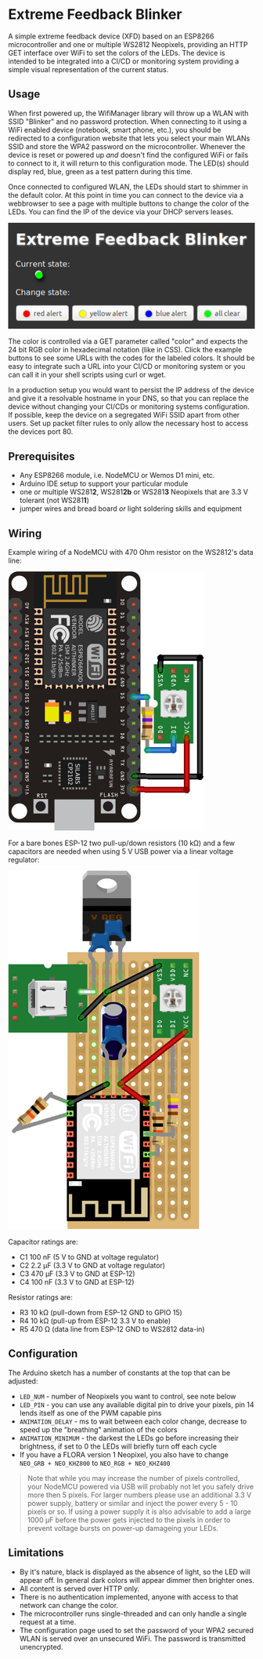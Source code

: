 # Extreme Feedback Blinker

A simple extreme feedback device (XFD) based on an ESP8266 microcontroller and
one or multiple WS2812 Neopixels, providing an HTTP GET interface over WiFi to
set the colors of the LEDs. The device is intended to be integrated into a CI/CD
or monitoring system providing a simple visual representation of the current
status.

## Usage

When first powered up, the WifiManager library will throw up a WLAN with SSID
"Blinker" and no password protection. When connecting to it using a WiFi enabled
device (notebook, smart phone, etc.), you should be redirected to a
configuration website that lets you select your main WLANs SSID and store the
WPA2 password on the microcontroller. Whenever the device is reset or powered up
*and* doesn't find the configured WiFi or fails to connect to it, it will return
to this configuration mode. The LED(s) should display red, blue, green as a test
pattern during this time.

Once connected to configured WLAN, the LEDs should start to shimmer in the
default color. At this point in time you can connect to the device via a
webbrowser to see a page with multiple buttons to change the color of the LEDs.
You can find the IP of the device via your DHCP servers leases.

![web interface, state set to "all clear"](https://raw.githubusercontent.com/simonrupf/extreme-feedback-blinker/master/webinterface.png)

The color is controlled via a GET parameter called "color" and expects the 24
bit RGB color in hexadecimal notation (like in CSS). Click the example buttons
to see some URLs with the codes for the labeled colors. It should be easy to
integrate such a URL into your CI/CD or monitoring system or you can call it in
your shell scripts using curl or wget.

In a production setup you would want to persist the IP address of the device and
give it a resolvable hostname in your DNS, so that you can replace the device
without changing your CI/CDs or monitoring systems configuration. If possible,
keep the device on a segregated WiFi SSID apart from other users. Set up packet
filter rules to only allow the necessary host to access the devices port 80.

## Prerequisites

- Any ESP8266 module, i.e. NodeMCU or Wemos D1 mini, etc.
- Arduino IDE setup to support your particular module
- one or multiple WS281**2**, WS281**2b** or WS281**3** Neopixels that are 3.3 V
  tolerant (not WS281**1**)
- jumper wires and bread board *or* light soldering skills and equipment

## Wiring

Example wiring of a NodeMCU with 470 Ohm resistor on the WS2812's data line:

![NodeMCU with WS2812 Neopixel](https://raw.githubusercontent.com/simonrupf/extreme-feedback-blinker/master/NodeMCU%20WS2812.png)

For a bare bones ESP-12 two pull-up/down resistors (10 kΩ) and a few capacitors
are needed when using 5 V USB power via a linear voltage regulator:

![ESP-12 with WS2812 Neopixel](https://raw.githubusercontent.com/simonrupf/extreme-feedback-blinker/master/ESP8266%20WS2812.png)

Capacitor ratings are:
- C1 100 nF (5 V to GND at voltage regulator)
- C2 2.2 µF (3.3 V to GND at voltage regulator)
- C3 470 µF (3.3 V to GND at ESP-12)
- C4 100 nF (3.3 V to GND at ESP-12)

Resistor ratings are:
- R3 10 kΩ (pull-down from ESP-12 GND to GPIO 15)
- R4 10 kΩ (pull-up from ESP-12 3.3 V to enable)
- R5 470 Ω (data line from ESP-12 GND to WS2812 data-in)

## Configuration

The Arduino sketch has a number of constants at the top that can be adjusted:
- `LED_NUM` - number of Neopixels you want to control, see note below
- `LED_PIN` - you can use any available digital pin to drive your pixels, pin
  14 lends itself as one of the PWM capable pins
- `ANIMATION_DELAY` - ms to wait between each color change, decrease to speed up
  the "breathing" animation of the colors
- `ANIMATION_MINIMUM` - the darkest the LEDs go before increasing their
  brightness, if set to 0 the LEDs will briefly turn off each cycle
- If you have a FLORA version 1 Neopixel, you also have to change `NEO_GRB +
  NEO_KHZ800` to `NEO_RGB + NEO_KHZ400`

> Note that while you may increase the number of pixels controlled, your NodeMCU
> powered via USB will probably not let you safely drive more then 5 pixels. For
> larger numbers please use an additional 3.3 V power supply, battery or similar
> and inject the power every 5 - 10 pixels or so. If using a power supply it is
> also advisable to add a large 1000 µF before the power gets injected to the
> pixels in order to prevent voltage bursts on power-up damageing your LEDs.

## Limitations

- By it's nature, black is displayed as the absence of light, so the LED will
  appear off. In general dark colors will appear dimmer then brighter ones.
- All content is served over HTTP only.
- There is no authentication implemented, anyone with access to that network
  can change the color.
- The microcontroller runs single-threaded and can only handle a single request
  at a time.
- The configuration page used to set the password of your WPA2 secured WLAN is
  served over an unsecured WiFi. The password is transmitted unencrypted.
